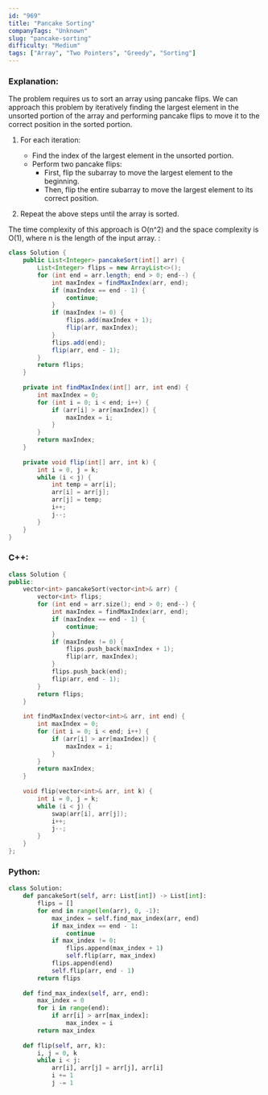 ```yaml
---
id: "969"
title: "Pancake Sorting"
companyTags: "Unknown"
slug: "pancake-sorting"
difficulty: "Medium"
tags: ["Array", "Two Pointers", "Greedy", "Sorting"]
---
```


### Explanation:
The problem requires us to sort an array using pancake flips. We can approach this problem by iteratively finding the largest element in the unsorted portion of the array and performing pancake flips to move it to the correct position in the sorted portion.

1. For each iteration:
   - Find the index of the largest element in the unsorted portion.
   - Perform two pancake flips:
     - First, flip the subarray to move the largest element to the beginning.
     - Then, flip the entire subarray to move the largest element to its correct position.

2. Repeat the above steps until the array is sorted.

The time complexity of this approach is O(n^2) and the space complexity is O(1), where n is the length of the input array.
:
```java
class Solution {
    public List<Integer> pancakeSort(int[] arr) {
        List<Integer> flips = new ArrayList<>();
        for (int end = arr.length; end > 0; end--) {
            int maxIndex = findMaxIndex(arr, end);
            if (maxIndex == end - 1) {
                continue;
            }
            if (maxIndex != 0) {
                flips.add(maxIndex + 1);
                flip(arr, maxIndex);
            }
            flips.add(end);
            flip(arr, end - 1);
        }
        return flips;
    }
    
    private int findMaxIndex(int[] arr, int end) {
        int maxIndex = 0;
        for (int i = 0; i < end; i++) {
            if (arr[i] > arr[maxIndex]) {
                maxIndex = i;
            }
        }
        return maxIndex;
    }
    
    private void flip(int[] arr, int k) {
        int i = 0, j = k;
        while (i < j) {
            int temp = arr[i];
            arr[i] = arr[j];
            arr[j] = temp;
            i++;
            j--;
        }
    }
}
```

### C++:
```cpp
class Solution {
public:
    vector<int> pancakeSort(vector<int>& arr) {
        vector<int> flips;
        for (int end = arr.size(); end > 0; end--) {
            int maxIndex = findMaxIndex(arr, end);
            if (maxIndex == end - 1) {
                continue;
            }
            if (maxIndex != 0) {
                flips.push_back(maxIndex + 1);
                flip(arr, maxIndex);
            }
            flips.push_back(end);
            flip(arr, end - 1);
        }
        return flips;
    }
    
    int findMaxIndex(vector<int>& arr, int end) {
        int maxIndex = 0;
        for (int i = 0; i < end; i++) {
            if (arr[i] > arr[maxIndex]) {
                maxIndex = i;
            }
        }
        return maxIndex;
    }
    
    void flip(vector<int>& arr, int k) {
        int i = 0, j = k;
        while (i < j) {
            swap(arr[i], arr[j]);
            i++;
            j--;
        }
    }
};
```

### Python:
```python
class Solution:
    def pancakeSort(self, arr: List[int]) -> List[int]:
        flips = []
        for end in range(len(arr), 0, -1):
            max_index = self.find_max_index(arr, end)
            if max_index == end - 1:
                continue
            if max_index != 0:
                flips.append(max_index + 1)
                self.flip(arr, max_index)
            flips.append(end)
            self.flip(arr, end - 1)
        return flips
    
    def find_max_index(self, arr, end):
        max_index = 0
        for i in range(end):
            if arr[i] > arr[max_index]:
                max_index = i
        return max_index
    
    def flip(self, arr, k):
        i, j = 0, k
        while i < j:
            arr[i], arr[j] = arr[j], arr[i]
            i += 1
            j -= 1
```